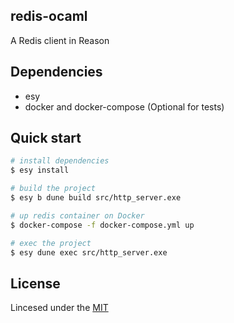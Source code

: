 ## redis-ocaml
A Redis client in Reason

## Dependencies
- esy
- docker and docker-compose (Optional for tests)

## Quick start
```bash
# install dependencies 
$ esy install

# build the project
$ esy b dune build src/http_server.exe

# up redis container on Docker
$ docker-compose -f docker-compose.yml up

# exec the project
$ esy dune exec src/http_server.exe
```

## License
Lincesed under the [MIT](https://github.com/samueldurantes/redis-reason/blob/master/LICENSE)
